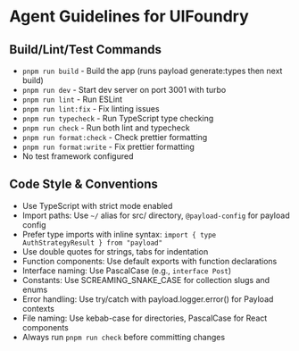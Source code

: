 # Agent Guidelines for UIFoundry

## Build/Lint/Test Commands

- `pnpm run build` - Build the app (runs payload generate:types then next build)
- `pnpm run dev` - Start dev server on port 3001 with turbo
- `pnpm run lint` - Run ESLint
- `pnpm run lint:fix` - Fix linting issues
- `pnpm run typecheck` - Run TypeScript type checking
- `pnpm run check` - Run both lint and typecheck
- `pnpm run format:check` - Check prettier formatting
- `pnpm run format:write` - Fix prettier formatting
- No test framework configured

## Code Style & Conventions

- Use TypeScript with strict mode enabled
- Import paths: Use `~/` alias for src/ directory, `@payload-config` for payload config
- Prefer type imports with inline syntax: `import { type AuthStrategyResult } from "payload"`
- Use double quotes for strings, tabs for indentation
- Function components: Use default exports with function declarations
- Interface naming: Use PascalCase (e.g., `interface Post`)
- Constants: Use SCREAMING_SNAKE_CASE for collection slugs and enums
- Error handling: Use try/catch with payload.logger.error() for Payload contexts
- File naming: Use kebab-case for directories, PascalCase for React components
- Always run `pnpm run check` before committing changes

